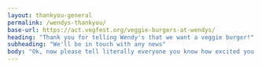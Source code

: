 ```yaml
---
layout: thankyou-general
permalink: /wendys-thankyou/
base-url: https://act.vegfest.org/veggie-burgers-at-wendys/
heading: "Thank you for telling Wendy's that we want a veggie burger!"
subheading: "We'll be in touch with any news"
body: "Ok, now please tell literally everyone you know how excited you are that Wendy's is testing veggie burgers."
---
```

